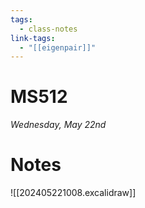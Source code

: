 ```yaml
---
tags:
  - class-notes
link-tags:
  - "[[eigenpair]]"
---
```

# MS512

_Wednesday, May 22nd_

# Notes
![[202405221008.excalidraw]]


